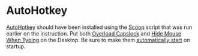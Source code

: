 # AutoHotkey
[AutoHotkey](https://scoop.sh/#/apps?q=autohotkey&s=0&d=1&o=true) should have been installed using the [Scoop](https://scoop.sh/) script that was run earlier on the instruction. Put both [Overload Capslock](../../ahk/overload-capslock.ahk) and [Hide Mouse When Typing](../../ahk/hide-mouse-when-typing.ahk) on the Desktop. Be sure to make them [automatically start](../automatically-start.md) on startup.

